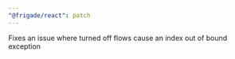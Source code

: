 ```yaml
---
"@frigade/react": patch
---
```


Fixes an issue where turned off flows cause an index out of bound exception
